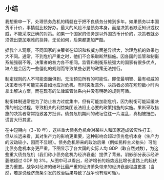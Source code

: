 ## 小结

我想重申一下，处理债务危机的精髓在于把不良债务分摊到多年。如果债务以本国货币计价，事情就比较好办。最大的风险不是债务本身，而是决策者缺乏知识或权威，不能采取正确的对策。如果一个国家的债务是以外国货币计价的，决策者就必须做出更加艰难的抉择，无论如何，后果都更加严酷。

据我个人观察，不同国家的决策者在知识和权威方面差异很大，治理危机的效果也大不同。通常，不到危机严重之时，他们不会采取断然措施。因各国的监管和制衡系统强弱不等，决策者的权力各不相同。监管和制衡系统强大的国家有很多优点，缺点是会因为一些僵化的规则而导致某些必要的政策无法推行。

制定规则的人不可能面面俱到，无法预见所有的可能性。即使最明智、最有权威的决策者也不可能完美自如地应对危机。有时突发意外，决策者必须在短短数小时内拿出解决方案，而在现有的法律监管体系内并没有明确的规则可循。

制衡体制通常是为了防止权力过度集中，但有可能加剧危机，因为制衡可能延缓决策的制定过程，导致相关的利益集团设法阻止必要的政策措施的实施。果断采取措施的决策者常常招致各方批评。债务危机期间的政坛往往一片混乱，真相被扭曲，谎言大行其道。

在中短期内（3~10 年），这些重大债务危机会对某些人和国家造成毁灭性打击。但从长远来看，其对生产力的影响更重要，这种影响会超过债务危机本身（生产力的波动较小，因而不显眼）。债务危机带来的政治后果（例如民粹主义抬头）可能比债务危机本身更严重。下图显示了各大国的实际人均 GDP（取自然对数），为这些重大债务危机（我们称小债务危机为经济衰退）提供了背景。阴影部分表示经济萎缩超过 GDP 的 3%。从图中可以看出，经济增长的趋势远比增长道路上的起伏更为重要。战争对经济的破坏比最严重的经济萧条带来的经济衰退程度更甚（当然，若是说经济萧条引发的政治后果导致了战争也有理可循）。

